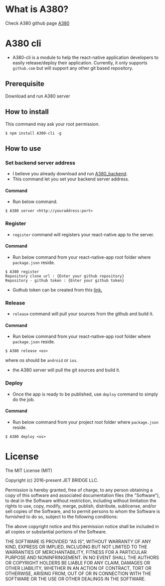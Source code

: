 # What is A380? #
Check A380 github page [A380](https://github.com/JetBridge-io/A380) 

# A380 cli #
* A380-cli is a module to help the react-native application developers to easily release/deploy their application. Currently, it only supports `github.com` but will support any other git based repository.

## Prerequisite ##
Download and run A380 server

## How to install ##
This command may ask your root permission.
````
$ npm install A380-cli -g
````

## How to use ##

### Set backend server address
* I believe you already download and run [A380_backend](https://github.com/JetBridge-io/A380_backend).
* This command let you set your backend server address.

#### Command
* Run below command.
````
$ A380 server <http://youraddress:port>
````

### Register ###
* `register` command will registers your react-native app to the server.

#### Command 
* Run below command from your react-native-app root folder where `package.json` reside.
~~~
$ A380 register
Repository clone url : {Enter your github repository}
Repository - github token : {Enter your github token}
~~~
* Guthub token can be created from this [link.](https://help.github.com/articles/creating-an-access-token-for-command-line-use/)

### Release ###
* `release` command will pull your sources from the github and build it.

#### Command
* Run below command from your react-native-app root folder where `package.json` reside.
~~~
$ A380 release <os>
~~~
where os should be `android` or `ios`.
* the A380 server will pull the git sources and build it.

### Deploy ###
* Once the app is ready to be published, use `deploy` command to simply do the job.

#### Command
* Run below command from your project root folder where `package.json` reside.
~~~~
$ A380 deploy <os>
~~~~

# License #
The MIT License (MIT)

Copyright (c) 2016-present JET BRIDGE LLC.

Permission is hereby granted, free of charge, to any person obtaining a copy of this software and associated documentation files (the "Software"), to deal in the Software without restriction, including without limitation the rights to use, copy, modify, merge, publish, distribute, sublicense, and/or sell copies of the Software, and to permit persons to whom the Software is furnished to do so, subject to the following conditions:

The above copyright notice and this permission notice shall be included in all copies or substantial portions of the Software.

THE SOFTWARE IS PROVIDED "AS IS", WITHOUT WARRANTY OF ANY KIND, EXPRESS OR IMPLIED, INCLUDING BUT NOT LIMITED TO THE WARRANTIES OF MERCHANTABILITY, FITNESS FOR A PARTICULAR PURPOSE AND NONINFRINGEMENT. IN NO EVENT SHALL THE AUTHORS OR COPYRIGHT HOLDERS BE LIABLE FOR ANY CLAIM, DAMAGES OR OTHER LIABILITY, WHETHER IN AN ACTION OF CONTRACT, TORT OR OTHERWISE, ARISING FROM, OUT OF OR IN CONNECTION WITH THE SOFTWARE OR THE USE OR OTHER DEALINGS IN THE SOFTWARE.
